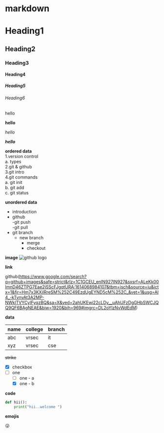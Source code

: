 # markdown
# Heading1
## Heading2
### Heading3
#### Heading4
##### Heading5
###### Heading6
hello

**hello**

*hello*

***hello***

**ordered data**   
1.version control  
  a. types   
2.git & github   
3.git intro   
4.git commands  
  a. git init   
  b. git add   
  c. git status   

**unordered data**
- introduction
- github  
  -git push  
  -git pull  
- git branch
  - new branch
    - merge
    - checkout

**image**
![github logo](https://github.githubassets.com/images/modules/open_graph/github-octocat.png)

**link**

github(https://www.google.com/search?q=github+images&safe=strict&rlz=1C1GCEU_enIN927IN927&sxsrf=ALeKk00lmnD46ZTPG7Eae2jSScFJgqtURA:1614068984107&tbm=isch&source=iu&ictx=1&fir=Hm7x3KXilRreSM%252C49EzdUgEYND5cM%252C_&vet=1&usg=AI4_-kTvnvAt3A2MP-NWklTVYCylFyqzBQ&sa=X&ved=2ahUKEwi22cLDy__uAhUFzDgGHbSWCJQQ9QF6BAgNEAE&biw=1920&bih=969#imgrc=DL2oYlzNvWdEdM)

**data**

|name|college|branch|
|----|-------|------|
|abc|vrsec|it|
|xyz|vrsec|cse|

~~strike~~

- [x] checkbox  
- [ ] one
   - [ ] one - a
   - [x] one - b  

**code**

```python
def hii():
    print("hii..welcome ")
```

**emojis**

:stuck_out_tongue_winking_eye:
